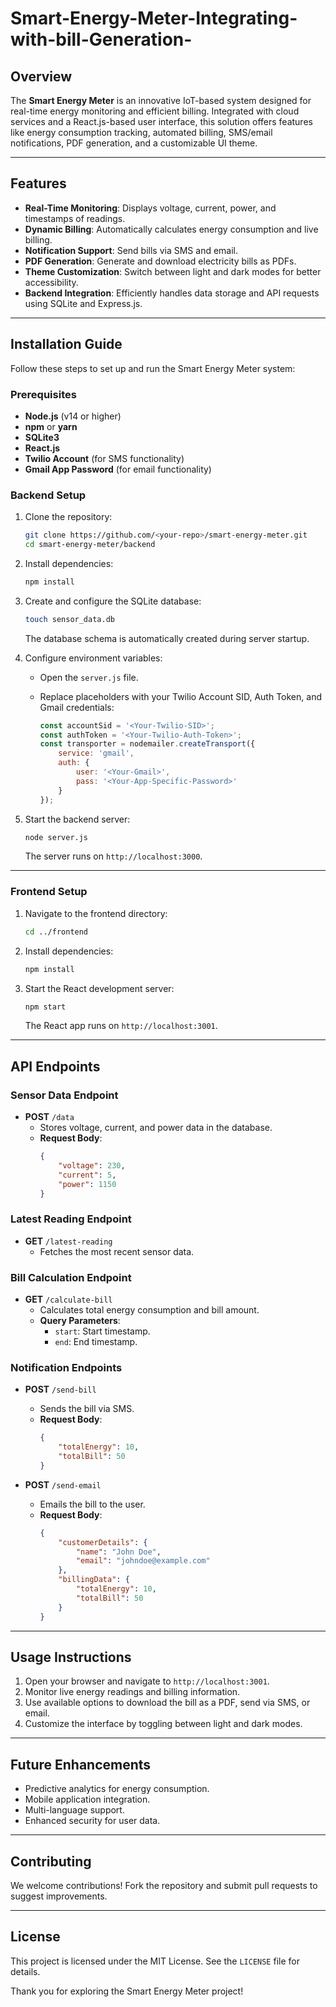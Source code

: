 # Smart-Energy-Meter-Integrating-with-bill-Generation-



## Overview

The **Smart Energy Meter** is an innovative IoT-based system designed for real-time energy monitoring and efficient billing. Integrated with cloud services and a React.js-based user interface, this solution offers features like energy consumption tracking, automated billing, SMS/email notifications, PDF generation, and a customizable UI theme.

---

## Features

- **Real-Time Monitoring**: Displays voltage, current, power, and timestamps of readings.
- **Dynamic Billing**: Automatically calculates energy consumption and live billing.
- **Notification Support**: Send bills via SMS and email.
- **PDF Generation**: Generate and download electricity bills as PDFs.
- **Theme Customization**: Switch between light and dark modes for better accessibility.
- **Backend Integration**: Efficiently handles data storage and API requests using SQLite and Express.js.

---

## Installation Guide

Follow these steps to set up and run the Smart Energy Meter system:

### Prerequisites

- **Node.js** (v14 or higher)
- **npm** or **yarn**
- **SQLite3**
- **React.js**
- **Twilio Account** (for SMS functionality)
- **Gmail App Password** (for email functionality)

### Backend Setup

1. Clone the repository:

   ```bash
   git clone https://github.com/<your-repo>/smart-energy-meter.git
   cd smart-energy-meter/backend
   ```

2. Install dependencies:

   ```bash
   npm install
   ```

3. Create and configure the SQLite database:

   ```bash
   touch sensor_data.db
   ```

   The database schema is automatically created during server startup.

4. Configure environment variables:

   - Open the `server.js` file.
   - Replace placeholders with your Twilio Account SID, Auth Token, and Gmail credentials:

     ```javascript
     const accountSid = '<Your-Twilio-SID>';
     const authToken = '<Your-Twilio-Auth-Token>';
     const transporter = nodemailer.createTransport({
         service: 'gmail',
         auth: {
             user: '<Your-Gmail>',
             pass: '<Your-App-Specific-Password>'
         }
     });
     ```

5. Start the backend server:

   ```bash
   node server.js
   ```

   The server runs on `http://localhost:3000`.

---

### Frontend Setup

1. Navigate to the frontend directory:

   ```bash
   cd ../frontend
   ```

2. Install dependencies:

   ```bash
   npm install
   ```

3. Start the React development server:

   ```bash
   npm start
   ```

   The React app runs on `http://localhost:3001`.

---

## API Endpoints

### Sensor Data Endpoint

- **POST** `/data`
  - Stores voltage, current, and power data in the database.
  - **Request Body**:
    ```json
    {
        "voltage": 230,
        "current": 5,
        "power": 1150
    }
    ```

### Latest Reading Endpoint

- **GET** `/latest-reading`
  - Fetches the most recent sensor data.

### Bill Calculation Endpoint

- **GET** `/calculate-bill`
  - Calculates total energy consumption and bill amount.
  - **Query Parameters**:
    - `start`: Start timestamp.
    - `end`: End timestamp.

### Notification Endpoints

- **POST** `/send-bill`
  - Sends the bill via SMS.
  - **Request Body**:
    ```json
    {
        "totalEnergy": 10,
        "totalBill": 50
    }
    ```

- **POST** `/send-email`
  - Emails the bill to the user.
  - **Request Body**:
    ```json
    {
        "customerDetails": {
            "name": "John Doe",
            "email": "johndoe@example.com"
        },
        "billingData": {
            "totalEnergy": 10,
            "totalBill": 50
        }
    }
    ```

---

## Usage Instructions

1. Open your browser and navigate to `http://localhost:3001`.
2. Monitor live energy readings and billing information.
3. Use available options to download the bill as a PDF, send via SMS, or email.
4. Customize the interface by toggling between light and dark modes.

---

## Future Enhancements

- Predictive analytics for energy consumption.
- Mobile application integration.
- Multi-language support.
- Enhanced security for user data.

---

## Contributing

We welcome contributions! Fork the repository and submit pull requests to suggest improvements.

---

## License

This project is licensed under the MIT License. See the `LICENSE` file for details.

Thank you for exploring the Smart Energy Meter project!

